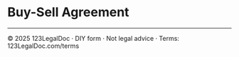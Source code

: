 # Buy-Sell Agreement

---

© 2025 123LegalDoc · DIY form · Not legal advice · Terms: 123LegalDoc.com/terms

